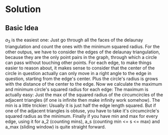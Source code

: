 # Solution

## Basic Idea

$a_3$ is the easiest one: Just go through all the faces of the delaunay triangulation and count the ones with the minimum squared radius. For the other outpus, we have to consider the edges of the delaunay triangulation, because they are the only point pairs in the graph, through which a circle can pass without touching other points. For each edge, to make things easier to reason about, it makes sense to consider that the center of the circle in question actually can only move in a right angle to the edge in question, starting from the edge's center. Plus the circle's radius is grows with the distance of the center to the edge. Now we calculate the maximum and minimum circle's squared radius for each edge: The maximum is actually easy: Just the max of the squared radius of the circumcircles of the adjacent triangles (if one is infinite then make infinity work somehow). The min is a little trickier: Usually it is just half the edge length squared. But if one of the adjacent triangles is obtuse, you have to take it's circumcircle's squared radius as the minimum. Finally if you have min and max for every edge, using it for a_2 (counting mins), a_s (counting min <= s <= max)  and a_max (sliding window) is quite straight forward.